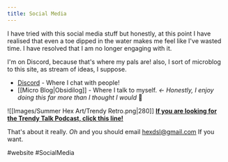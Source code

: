 ```yaml
---
title: Social Media
---
```


I have tried with this social media stuff but honestly, at this point I have realised that even a toe dipped in the water makes me feel like I've wasted time. I have resolved that I am no longer engaging with it. 

 I'm on Discord, because that's where my pals are! also, I sort of microblog to this site, as stream of ideas, I suppose. 
- [Discord](https://discord.hexdsl.com) - Where I chat with people!
- [[Micro Blog|Obsidilog]] - Where I talk to myself. *<- Honestly, I enjoy doing this far more than I thought I would* 🥰

![[Images/Summer Hex Art/Trendy Retro.png|280]]
**[If you are looking for the Trendy Talk Podcast, click this line!](https://trendy.hexdsl.com)**

That's about it really. *Oh* and you should email 
hexdsl@gmail.com
If you want. 

#website #SocialMedia 